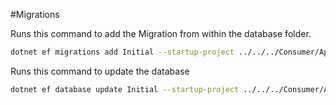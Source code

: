 #Migrations

Runs this command to add the Migration from within the database folder.
```bash
dotnet ef migrations add Initial --startup-project ../../../Consumer/Api
```

Runs this command to update the database 
```bash
dotnet ef database update Initial --startup-project ../../../Consumer/Api
```
